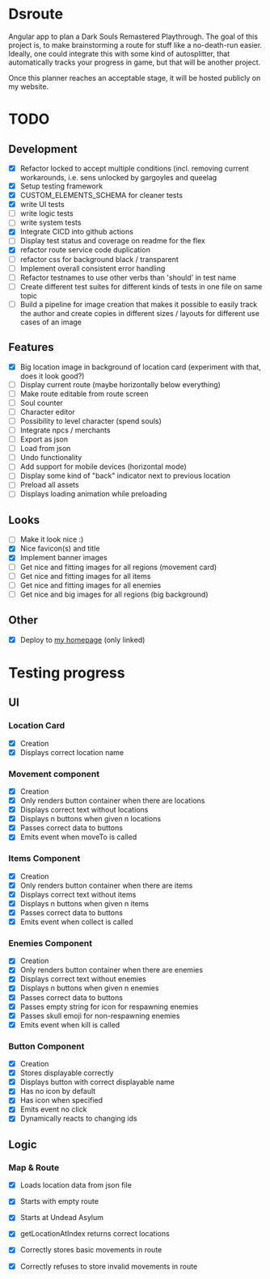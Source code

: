 # Dsroute
Angular app to plan a Dark Souls Remastered Playthrough. The goal of this project is, to make brainstorming a route for stuff like a no-death-run easier. Ideally, one could integrate this with some kind of autosplitter, that automatically tracks your progress in game, but that will be another project.

Once this planner reaches an acceptable stage, it will be hosted publicly on my website.

# TODO

## Development
- [x] Refactor locked to accept multiple conditions (incl. removing current workarounds, i.e. sens unlocked by gargoyles and queelag  
- [x] Setup testing framework  
- [x] CUSTOM_ELEMENTS_SCHEMA for cleaner tests  
- [x] write UI tests  
- [ ] write logic tests  
- [ ] write system tests  
- [x] Integrate CICD into github actions  
- [ ] Display test status and coverage on readme for the flex  
- [x] refactor route service code duplication
- [ ] refactor css for background black / transparent
- [ ] Implement overall consistent error handling
- [ ] Refactor testnames to use other verbs than 'should' in test name
- [ ] Create different test suites for different kinds of tests in one file on same topic
- [ ] Build a pipeline for image creation that makes it possible to easily track the author and create copies in different sizes / layouts for different use cases of an image

## Features
- [x] Big location image in background of location card (experiment with that, does it look good?)
- [ ] Display current route (maybe horizontally below everything)
- [ ] Make route editable from route screen
- [ ] Soul counter
- [ ] Character editor
- [ ] Possibility to level character (spend souls)
- [ ] Integrate npcs / merchants
- [ ] Export as json  
- [ ] Load from json  
- [ ] Undo functionality
- [ ] Add support for mobile devices (horizontal mode)
- [ ] Display some kind of "back" indicator next to previous location
- [ ] Preload all assets
- [ ] Displays loading animation while preloading
      
## Looks
- [ ] Make it look nice :)
- [x] Nice favicon(s) and title
- [x] Implement banner images
- [ ] Get nice and fitting images for all regions (movement card)
- [ ] Get nice and fitting images for all items
- [ ] Get nice and fitting images for all enemies
- [ ] Get nice and big images for all regions (big background)

## Other
- [x] Deploy to [my homepage](https://www.sailsman.xyz) (only linked)

# Testing progress
## UI
### Location Card
- [x] Creation
- [x] Displays correct location name
### Movement component
- [x] Creation
- [x] Only renders button container when there are locations
- [x] Displays correct text without locations
- [x] Displays n buttons when given n locations
- [x] Passes correct data to buttons
- [x] Emits event when moveTo is called
### Items Component
- [x] Creation
- [x] Only renders button container when there are items
- [x] Displays correct text without items
- [x] Displays n buttons when given n items
- [x] Passes correct data to buttons
- [x] Emits event when collect is called
### Enemies Component
- [x] Creation
- [x] Only renders button container when there are enemies
- [x] Displays correct text without enemies
- [x] Displays n buttons when given n enemies
- [x] Passes correct data to buttons
- [x] Passes empty string for icon for respawning enemies
- [x] Passes skull emoji for non-respawning enemies
- [x] Emits event when kill is called
### Button Component
- [x] Creation
- [x] Stores displayable correctly
- [x] Displays button with correct displayable name
- [x] Has no icon by default
- [x] Has icon when specified
- [x] Emits event no click
- [x] Dynamically reacts to changing ids

## Logic
### Map & Route
- [x] Loads location data from json file
- [x] Starts with empty route
- [x] Starts at Undead Asylum
- [x] getLocationAtIndex returns correct locations
- [x] Correctly stores basic movements in route
- [x] Correctly refuses to store invalid movements in route


